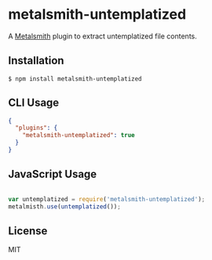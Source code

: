 # metalsmith-untemplatized

A [Metalsmith](http://metalsmith.io) plugin to extract untemplatized file contents.

## Installation

```
$ npm install metalsmith-untemplatized
```

## CLI Usage

```json
{
  "plugins": {
    "metalsmith-untemplatized": true
  }
}
```

## JavaScript Usage

```js

var untemplatized = require('metalsmith-untemplatized');
metalmisth.use(untemplatized());
```

## License

MIT
